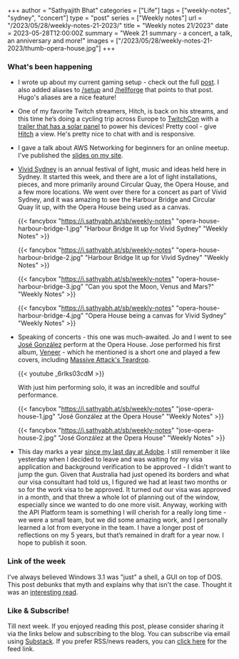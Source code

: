 +++
author = "Sathyajith Bhat"
categories = ["Life"]
tags = ["weekly-notes", "sydney", "concert"]
type = "post"
series = ["Weekly notes"]
url = "/2023/05/28/weekly-notes-21-2023/"
title = "Weekly notes 21/2023"
date = 2023-05-28T12:00:00Z
summary = "Week 21 summary - a concert, a talk, an anniversary and more!"
images = ["/2023/05/28/weekly-notes-21-2023/thumb-opera-house.jpg"]
+++

### What's been happening

* I wrote up about my current gaming setup - check out the full [post](/2023/05/23/hellforge-down-under/). I also added aliases to [/setup](/setup) and [/hellforge](/hellforge) that points to that post. Hugo's aliases are a nice feature!
* One of my favorite Twitch streamers, Hitch, is back on his streams, and this time he’s doing a cycling trip across Europe to [TwitchCon](https://www.twitchcon.com/en/paris-2023/) with a [trailer that has a solar panel](https://media.discordapp.net/attachments/552728538353106944/1107314089727893614/20230514_163006.jpg) to power his devices! Pretty cool - give [Hitch](https://www.twitch.tv/hitch) a view. He's pretty nice to chat with and is responsive.
* I gave a talk about AWS Networking for beginners for an online meetup. I've published the [slides on my site](https://slides.sathyasays.com/aws-networking/).
* [Vivid Sydney](https://www.vividsydney.com/) is an annual festival of light, music and ideas held here in Sydney. It started this week, and there are a lot of light installations, pieces, and more primarily around Circular Quay, the Opera House, and a few more locations. We went over there for a concert as part of Vivid Sydney, and it was amazing to see the Harbour Bridge and Circular Quay lit up, with the Opera House being used as a canvas.

    {{< fancybox "https://i.sathyabh.at/sb/weekly-notes" "opera-house-harbour-bridge-1.jpg" "Harbour Bridge lit up for Vivid Sydney" "Weekly Notes" >}}

    {{< fancybox "https://i.sathyabh.at/sb/weekly-notes" "opera-house-harbour-bridge-2.jpg" "Harbour Bridge lit up for Vivid Sydney" "Weekly Notes" >}}

    {{< fancybox "https://i.sathyabh.at/sb/weekly-notes" "opera-house-harbour-bridge-3.jpg" "Can you spot the Moon, Venus and Mars?" "Weekly Notes" >}}

    {{< fancybox "https://i.sathyabh.at/sb/weekly-notes" "opera-house-harbour-bridge-4.jpg" "Opera House being a canvas for Vivid Sydney" "Weekly Notes" >}}

* Speaking of concerts - this one was much-awaited. Jo and I went to see [José González](https://en.wikipedia.org/wiki/Jos%C3%A9_Gonz%C3%A1lez_(singer)) perform at the Opera House. Jose performed his first album, [Veneer](https://open.spotify.com/album/2e0BYdQ7VJlzSNHafdmfrl?autoplay=true) - which he mentioned is a short one and played a few covers, including [Massive Attack's Teardrop](https://www.youtube.com/watch?v=u7K72X4eo_s). 

    {{< youtube _6rIks03cdM >}}

    With just him performing solo, it was an incredible and soulful performance.

    {{< fancybox "https://i.sathyabh.at/sb/weekly-notes" "jose-opera-house-1.jpg" "José González at the Opera House" "Weekly Notes" >}}

    {{< fancybox "https://i.sathyabh.at/sb/weekly-notes" "jose-opera-house-2.jpg" "José González at the Opera House" "Weekly Notes" >}}

* This day marks a year [since my last day at Adobe](/2022/06/22/thank-you-adobe). I still remember it like yesterday when I decided to leave and was waiting for my visa application and background verification to be approved - I didn't want to jump the gun. Given that Australia had just opened its borders and what our visa consultant had told us, I figured we had at least two months or so for the work visa to be approved. It turned out our visa was approved in a month, and that threw a whole lot of planning out of the window, especially since we wanted to do one more visit. Anyway, working with the API Platform team is something I will cherish for a really long time - we were a small team, but we did some amazing work, and I personally learned a lot from everyone in the team. I have a longer post of reflections on my 5 years, but that’s remained in draft for a year now. I hope to publish it soon.


### Link of the week

I've always believed Windows 3.1 was "just" a shell, a GUI on top of DOS. This post debunks that myth and explains why that isn't the case. Thought it was an [interesting read](https://lunduke.locals.com/post/4037306/myth-windows-3-1-was-just-a-shell-on-top-of-dos).


### Like & Subscribe!

Till next week. If you enjoyed reading this post, please consider sharing it via the links below and subscribing to the blog. You can subscribe via email using [Substack](https://sathyabhat.substack.com/). If you prefer RSS/news readers, you can [click here](https://sathyabh.at/index.xml) for the feed link.